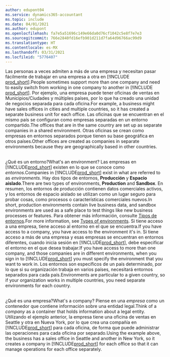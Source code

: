 ```yaml
---
author: edupont04
ms.service: dynamics365-accountant
ms.topic: include
ms.date: 04/01/2021
ms.author: edupont
ms.openlocfilehash: fa7e5a51696c149e66da0d76cf1042c5e8f7e7e3
ms.sourcegitcommit: 766e2840fd16efb901d211d7fa64d96766ac99d9
ms.translationtype: HT
ms.contentlocale: es-MX
ms.lasthandoff: 03/31/2021
ms.locfileid: "5776407"
---
```

<span data-ttu-id="463ae-101">Las personas a veces admiten a más de una empresa y necesitan pasar fácilmente de trabajar en una empresa a otra en [!INCLUDE [prod_short](prod_short.md)].</span><span class="sxs-lookup"><span data-stu-id="463ae-101">People sometimes support more than one company and need to easily switch from working in one company to another in [!INCLUDE [prod_short](prod_short.md)].</span></span> <span data-ttu-id="463ae-102">Por ejemplo, una empresa puede tener oficinas de ventas en Municipios/Ciudades y múltiples países, por lo que ha creado una unidad de negocios separada para cada oficina.</span><span class="sxs-lookup"><span data-stu-id="463ae-102">For example, a business might have sales offices in cities and multiple countries, so it has created a separate business unit for each office.</span></span> <span data-ttu-id="463ae-103">Las oficinas que se encuentran en el mismo país se configuran como empresas separadas en un entorno compartido.</span><span class="sxs-lookup"><span data-stu-id="463ae-103">The offices that are in the same country are set up as separate companies in a shared environment.</span></span> <span data-ttu-id="463ae-104">Otras oficinas se crean como empresas en entornos separados porque tienen su base geográfica en otros países.</span><span class="sxs-lookup"><span data-stu-id="463ae-104">Other offices are created as companies in separate environments because they are geographically based in other countries.</span></span><br><br>  

<span data-ttu-id="463ae-105">¿Qué es un entorno?</span><span class="sxs-lookup"><span data-stu-id="463ae-105">What's an environment?</span></span> <span data-ttu-id="463ae-106">Las empresas en [!INCLUDE[prod_short](prod_short.md)] existen en lo que se conoce como *entornos*.</span><span class="sxs-lookup"><span data-stu-id="463ae-106">Companies in [!INCLUDE[prod_short](prod_short.md)] exist in what are referred to as *environments*.</span></span> <span data-ttu-id="463ae-107">Hay dos tipos de entornos, **Producción** y **Espacio aislado**.</span><span class="sxs-lookup"><span data-stu-id="463ae-107">There are two types of environments, **Production** and **Sandbox**.</span></span> <span data-ttu-id="463ae-108">En resumen, los entornos de producción contienen datos comerciales activos, y los entornos de espacio aislado se utilizan como un lugar seguro para probar cosas, como procesos o características comerciales nuevos.</span><span class="sxs-lookup"><span data-stu-id="463ae-108">In short, production environments contain live business data, and sandbox environments are used as a safe place to test things like new business processes or features.</span></span> <span data-ttu-id="463ae-109">Para obtener más información, consulte [Tipos de entornos](/dynamics365/business-central/dev-itpro/administration/tenant-admin-center-environments#types-of-environments).</span><span class="sxs-lookup"><span data-stu-id="463ae-109">For more information, see [Types of environments](/dynamics365/business-central/dev-itpro/administration/tenant-admin-center-environments#types-of-environments).</span></span> <span data-ttu-id="463ae-110">Si tiene acceso a una empresa, tiene acceso al entorno en el que se encuentra.</span><span class="sxs-lookup"><span data-stu-id="463ae-110">If you have access to a company, you have access to the environment it's in.</span></span> <span data-ttu-id="463ae-111">Si tiene acceso a más de una empresa y esas empresas se encuentran en entornos diferentes, cuando inicia sesión en [!INCLUDE[prod_short](prod_short.md)], debe especificar el entorno en el que desea trabajar.</span><span class="sxs-lookup"><span data-stu-id="463ae-111">If you have access to more than one company, and those companies are in different environments, when you sign in to [!INCLUDE[prod_short](prod_short.md)] you must specify the environment that you want to work in.</span></span> <span data-ttu-id="463ae-112">Los entornos son específicos de un país determinado, por lo que si su organización trabaja en varios países, necesitará entornos separados para cada país.</span><span class="sxs-lookup"><span data-stu-id="463ae-112">Environments are particular to a given country, so if your organization works in multiple countries, you need separate environments for each country.</span></span><br><br>  

<span data-ttu-id="463ae-113">¿Qué es una empresa?</span><span class="sxs-lookup"><span data-stu-id="463ae-113">What's a company?</span></span> <span data-ttu-id="463ae-114">Piense en una *empresa* como un contenedor que contiene información sobre una entidad legal.</span><span class="sxs-lookup"><span data-stu-id="463ae-114">Think of a *company* as a container that holds information about a legal entity.</span></span> <span data-ttu-id="463ae-115">Utilizando el ejemplo anterior, la empresa tiene una oficina de ventas en Seattle y otra en Nueva York, por lo que crea una compañía en [!INCLUDE[prod_short](prod_short.md)] para cada oficina, de forma que puede administrar las operaciones para cada oficina por separado.</span><span class="sxs-lookup"><span data-stu-id="463ae-115">Using the example above, the business has a sales office in Seattle and another in New York, so it creates a company in [!INCLUDE[prod_short](prod_short.md)] for each office so that it can manage operations for each office separately.</span></span>  
